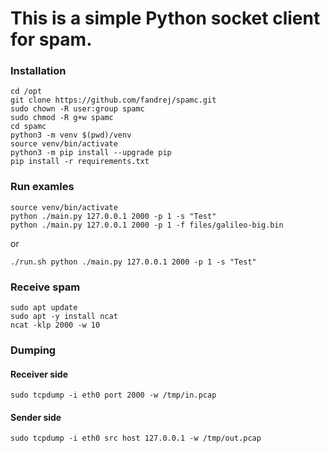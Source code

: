 # This is a simple Python socket client for spam.
### Installation
```
cd /opt
git clone https://github.com/fandrej/spamc.git
sudo chown -R user:group spamc
sudo chmod -R g+w spamc
cd spamc
python3 -m venv $(pwd)/venv
source venv/bin/activate
python3 -m pip install --upgrade pip
pip install -r requirements.txt
```

### Run examles
```
source venv/bin/activate
python ./main.py 127.0.0.1 2000 -p 1 -s "Test"
python ./main.py 127.0.0.1 2000 -p 1 -f files/galileo-big.bin
```   
or
```
./run.sh python ./main.py 127.0.0.1 2000 -p 1 -s "Test"
```

### Receive spam
```
sudo apt update
sudo apt -y install ncat
ncat -klp 2000 -w 10
```

### Dumping
#### Receiver side
```
sudo tcpdump -i eth0 port 2000 -w /tmp/in.pcap
```

#### Sender side
```
sudo tcpdump -i eth0 src host 127.0.0.1 -w /tmp/out.pcap
```
